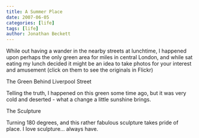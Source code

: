```yaml
---
title: A Summer Place
date: 2007-06-05
categories: [life]
tags: [life]
author: Jonathan Beckett
---
```


While out having a wander in the nearby streets at lunchtime, I happened upon perhaps the only green area for miles in central London, and while sat eating my lunch decided it might be an idea to take photos for your interest and amusement (click on them to see the originals in Flickr)

The Green Behind Liverpool Street

Telling the truth, I happened on this green some time ago, but it was very cold and deserted - what a change a little sunshine brings.

The Sculpture

Turning 180 degrees, and this rather fabulous sculpture takes pride of place. I love sculpture... always have.